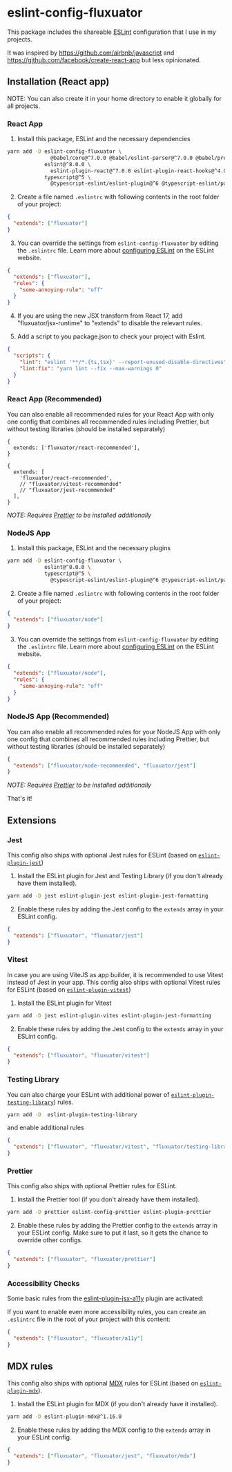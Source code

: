 # eslint-config-fluxuator

This package includes the shareable [ESLint](https://eslint.org) configuration that I use in my projects.

It was inspired by https://github.com/airbnb/javascript and https://github.com/facebook/create-react-app but less
opinionated.

## Installation (React app)

NOTE: You can also create it in your home directory to enable it globally for all projects.

### React App

1. Install this package, ESLint and the necessary dependencies

```sh
yarn add -D eslint-config-fluxuator \
              @babel/core@^7.0.0 @babel/eslint-parser@^7.0.0 @babel/preset-react@^7.0.0 \
            eslint@^8.0.0 \
              eslint-plugin-react@^7.0.0 eslint-plugin-react-hooks@^4.0.0 \
            typescript@^5 \
              @typescript-eslint/eslint-plugin@^6 @typescript-eslint/parser@^6
```

2. Create a file named `.eslintrc` with following contents in the root folder of your project:

```json
{
  "extends": ["fluxuator"]
}
```

3. You can override the settings from `eslint-config-fluxuator` by editing the `.eslintrc` file. Learn more
   about [configuring ESLint](http://eslint.org/docs/user-guide/configuring) on the ESLint website.

```json
{
  "extends": ["fluxuator"],
  "rules": {
    "some-annoying-rule": "off"
  }
}
```

4. If you are using the new JSX transform from React 17, add "fluxuator/jsx-runtime" to "extends" to disable
   the relevant rules.

5. Add a script to you package.json to check your project with Eslint.

```json
{
  "scripts": {
    "lint": "eslint '**/*.{ts,tsx}' --report-unused-disable-directives",
    "lint:fix": "yarn lint --fix --max-warnings 0"
  }
}
```

### React App (Recommended)

You can also enable all recommended rules for your React App with only one config that combines all recommended rules
including Prettier, but without testing libraries (should be installed separately)

```json5
{
  extends: ['fluxuator/react-recommended'],
}
```

```json5
{
  extends: [
    'fluxuator/react-recommended',
    // "fluxuator/vitest-recommended"
    // "fluxuator/jest-recommended"
  ],
}
```

_NOTE: Requires [Prettier](#prettier) to be installed additionally_

### NodeJS App

1. Install this package, ESLint and the necessary plugins

```sh
yarn add -D eslint-config-fluxuator \
            eslint@^8.0.0 \
            typescript@^5 \
              @typescript-eslint/eslint-plugin@^6 @typescript-eslint/parser@^6
```

2. Create a file named `.eslintrc` with following contents in the root folder of your project:

```json
{
  "extends": ["fluxuator/node"]
}
```

3. You can override the settings from `eslint-config-fluxuator` by editing the `.eslintrc` file. Learn more
   about [configuring ESLint](http://eslint.org/docs/user-guide/configuring) on the ESLint website.

```json
{
  "extends": ["fluxuator/node"],
  "rules": {
    "some-annoying-rule": "off"
  }
}
```

### NodeJS App (Recommended)

You can also enable all recommended rules for your NodeJS App with only one config that combines all recommended rules
including Prettier, but without testing libraries (should be installed separately)

```json
{
  "extends": ["fluxuator/node-recommended", "fluxuator/jest"]
}
```

_NOTE: Requires [Prettier](#prettier) to be installed additionally_

That's it!

## Extensions

### Jest

This config also ships with optional Jest rules for ESLint (based
on [`eslint-plugin-jest`](https://github.com/jest-community/eslint-plugin-jest))

1. Install the ESLint plugin for Jest and Testing Library (if you don't already have them installed).

```sh
yarn add -D jest eslint-plugin-jest eslint-plugin-jest-formatting
```

2. Enable these rules by adding the Jest config to the `extends` array in your ESLint config.

```json
{
  "extends": ["fluxuator", "fluxuator/jest"]
}
```

### Vitest

In case you are using ViteJS as app builder, it is recommended to use Vitest instead of Jest in your app.
This config also ships with optional Vitest rules for ESLint (based
on [`eslint-plugin-vitest`](https://github.com/veritem/eslint-plugin-vitest))

1. Install the ESLint plugin for Vitest

```sh
yarn add -D jest eslint-plugin-vites eslint-plugin-jest-formatting
```

2. Enable these rules by adding the Jest config to the `extends` array in your ESLint config.

```json
{
  "extends": ["fluxuator", "fluxuator/vitest"]
}
```

### Testing Library

You can also charge your ESLint with additional power
of [`eslint-plugin-testing-library`](https://github.com/testing-library/eslint-plugin-testing-library)) rules.

```sh
yarn add -D  eslint-plugin-testing-library
```

and enable additional rules

```json
{
  "extends": ["fluxuator", "fluxuator/vitest", "fluxuator/testing-library"]
}
```

### Prettier

This config also ships with optional Prettier rules for ESLint.

1. Install the Prettier tool (if you don't already have them installed).

```sh
yarn add -D prettier eslint-config-prettier eslint-plugin-prettier
```

2. Enable these rules by adding the Prettier config to the `extends` array in your ESLint config. Make sure to put it
   last, so it gets the chance to override other configs.

```json
{
  "extends": ["fluxuator", "fluxuator/prettier"]
}
```

### Accessibility Checks

Some basic rules from the [eslint-plugin-jsx-a11y](https://github.com/evcohen/eslint-plugin-jsx-a11y) plugin are
activated:

If you want to enable even more accessibility rules, you can create an `.eslintrc` file in the root of your project with
this content:

```json
{
  "extends": ["fluxuator", "fluxuator/a11y"]
}
```

## MDX rules

This config also ships with optional [MDX](https://github.com/mdx-js/mdx) rules for ESLint (based
on [`eslint-plugin-mdx`](https://github.com/mdx-js/eslint-mdx)).

1. Install the ESLint plugin for MDX (if you don't already have it installed).

```sh
yarn add -D eslint-plugin-mdx@^1.16.0
```

2. Enable these rules by adding the MDX config to the `extends` array in your ESLint config.

```json
{
  "extends": ["fluxuator", "fluxuator/jest", "fluxuator/mdx"]
}
```

